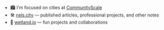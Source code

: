 - 🏙️ I'm focused on cities at [CommunityScale](https://communityscale.io/)
- 🛠️ [nels.city](https://nels.city/) — published articles, professional projects, and other notes
- 🌱 [wetland.io](https://wetland.io/) — fun projects and collaborations
